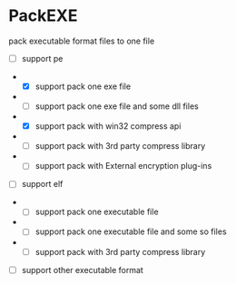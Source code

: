 # PackEXE
pack executable format files to one file

- [ ] support pe
- - [x] support pack one exe file
- - [ ] support pack one exe file and some dll files
- - [x] support pack with win32 compress api
- - [ ] support pack with 3rd party compress library
- - [ ] support pack with External encryption plug-ins
- [ ] support elf
- - [ ] support pack one executable file
- - [ ] support pack one executable file and some so files
- - [ ] support pack with 3rd party compress library
- [ ] support other executable format
